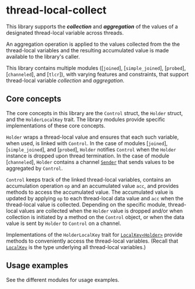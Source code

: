 # thread-local-collect

This library supports the **_collection_** and **_aggregation_** of the values of a designated thread-local variable across threads.

An aggregation operation is applied to the values collected from the the thread-local variables and the resulting accumulated value is made available to the library's caller.

This library contains multiple modules ([`joined`], [`simple_joined`], [`probed`], [`channeled`], and [`tlcr`]), with varying features and constraints, that support thread-local variable _collection_ and _aggregation_.

## Core concepts

The core concepts in this library are the `Control` struct, the `Holder` struct, and the `HolderLocalKey` trait.
The library modules provide specific implementations of these core concepts.

`Holder` wraps a thread-local value and ensures that each such variable, when used, is linked with `Control`. In the case of modules [`joined`], [`simple_joined`], and [`probed`], `Holder` notifies `Control` when the `Holder` instance is dropped upon thread termination. In the case of module [`channeled`], `Holder` contains a channel [`Sender`](std::sync::mpsc::Sender) that sends values to be aggregated by `Control`.

`Control` keeps track of the linked thread-local variables, contains an accumulation operation `op` and an accumulated value `acc`, and provides methods to access the accumulated value. The accumulated value is updated by applying `op` to each thread-local data value and `acc` when the thread-local value is collected. Depending on the specific module, thread-local values are collected when the `Holder` value is dropped and/or when collection is initiated by a method on the `Control` object, or when the data value is sent by `Holder` to `Control` on a channel.

Implementations of the `HolderLocalKey` trait for [`LocalKey<Holder>`](std::thread::LocalKey) provide methods to conveniently access the thread-local variables. (Recall that [`LocalKey`](std::thread::LocalKey) is the type underlying all thread-local variables.)

## Usage examples

See the different modules for usage examples.
